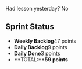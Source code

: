 Had lesson yesterday? No

## Sprint Status
-   **Weekly Backlog**47 points
-   **Daily Backlog**9 points
-   **Daily Done**3 points
-   **TOTAL:****59 points**